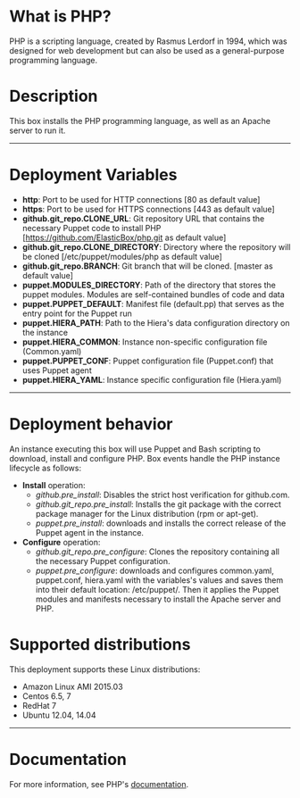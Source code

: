 # What is PHP?
PHP is a scripting language, created by Rasmus Lerdorf in 1994, which was designed for web development but can also be used as a general-purpose programming language.

# Description
This box installs the PHP programming language, as well as an Apache server to run it.

***

# Deployment Variables
*   **http**: Port to be used for HTTP connections [80 as default value]
*   **https**: Port to be used for HTTPS connections [443 as default value]
*   **github.git_repo.CLONE_URL**: Git repository URL that contains the necessary Puppet code to install PHP [https://github.com/ElasticBox/php.git as default value]
*   **github.git_repo.CLONE_DIRECTORY**: Directory where the repository will be cloned [/etc/puppet/modules/php as default value]
*   **github.git_repo.BRANCH**: Git branch that will be cloned. [master as default value]
*   **puppet.MODULES_DIRECTORY**: Path of the directory that stores the puppet modules. Modules are self-contained bundles of code and data
*   **puppet.PUPPET_DEFAULT**: Manifest file (default.pp) that serves as the entry point for the Puppet run
*   **puppet.HIERA_PATH**: Path to the Hiera's data configuration directory on the instance
*   **puppet.HIERA_COMMON**: Instance non-specific configuration file (Common.yaml)
*   **puppet.PUPPET_CONF**: Puppet configuration file (Puppet.conf) that uses Puppet agent
*   **puppet.HIERA_YAML**: Instance specific configuration file (Hiera.yaml)

***

# Deployment behavior
An instance executing this box will use Puppet and Bash scripting to download, install and configure PHP. Box events handle the PHP instance lifecycle as follows:

+ **Install** operation:
    * *github.pre_install*: Disables the strict host verification for github.com.
    * *github.git_repo.pre_install*: Installs the git package with the correct package manager for the Linux distribution (rpm or apt-get).
    * *puppet.pre_install*: downloads and installs the correct release of the Puppet agent in the instance.
+ **Configure** operation:
    * *github.git_repo.pre_configure*: Clones the repository containing all the necessary Puppet configuration.
    * *puppet.pre_configure*: downloads and configures common.yaml, puppet.conf, hiera.yaml with the variables's values and saves them into their default location: /etc/puppet/. Then it applies the Puppet modules and manifests necessary to install the Apache server and PHP.

# Supported distributions
This deployment supports these Linux distributions:

* Amazon Linux AMI 2015.03
* Centos 6.5, 7
* RedHat 7
* Ubuntu 12.04, 14.04

***

# Documentation
For more information, see PHP's [documentation](http://php.net/docs.php).
